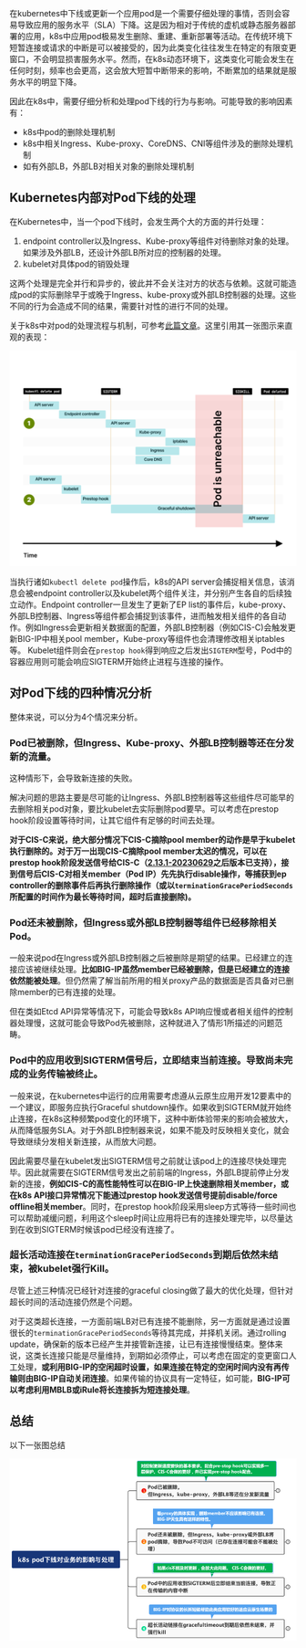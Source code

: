 在kubernetes中下线或更新一个应用pod是一个需要仔细处理的事情，否则会容易导致应用的服务水平（SLA）下降。这是因为相对于传统的虚机或静态服务器部署的应用，k8s中应用pod极易发生删除、重建、重新部署等活动。在传统环境下短暂连接或请求的中断是可以被接受的，因为此类变化往往发生在特定的有限变更窗口，不会明显损害服务水平。然而，在k8s动态环境下，这类变化可能会发生在任何时刻，频率也会更高，这会放大短暂中断带来的影响，不断累加的结果就是服务水平的明显下降。

因此在k8s中，需要仔细分析和处理pod下线的行为与影响。可能导致的影响因素有：
* k8s中pod的删除处理机制
* k8s中相关Ingress、Kube-proxy、CoreDNS、CNI等组件涉及的删除处理机制
* 如有外部LB，外部LB对相关对象的删除处理机制



## Kubernetes内部对Pod下线的处理



在Kubernetes中，当一个pod下线时，会发生两个大的方面的并行处理：

1. endpoint controller以及Ingress、Kube-proxy等组件对待删除对象的处理。如果涉及外部LB，还设计外部LB所对应的控制器的处理。
2. kubelet对具体pod的销毁处理

这两个处理是完全并行和异步的，彼此并不会关注对方的状态与依赖。这就可能造成pod的实际删除早于或晚于Ingress、kube-proxy或外部LB控制器的处理。这些不同的行为会造成不同的结果，需要针对性的进行不同的处理。

关于k8s中对pod的处理流程与机制，可参考[此篇文章](https://learnk8s.io/graceful-shutdown)。这里引用其一张图示来直观的表现：

![learnk8s-pod-shutdown-timeline](./img/learnk8s-pod-shutdown-timeline.svg)

当执行诸如`kubectl delete pod`操作后，k8s的API server会捕捉相关信息，该消息会被endpoint controller以及kubelet两个组件关注，并分别产生各自的后续独立动作。Endpoint controller一旦发生了更新了EP list的事件后，kube-proxy、外部LB控制器、Ingress等组件都会捕捉到该事件，进而触发相关组件的各自动作。例如Ingress会更新相关数据面的配置，外部LB控制器（例如CIS-C)会触发更新BIG-IP中相关pool member，Kube-proxy等组件也会清理修改相关iptables等。 Kubelet组件则会在`prestop hook`得到响应之后发出`SIGTERM`型号，Pod中的容器应用则可能会响应SIGTERM开始终止进程与连接的操作。



## 对Pod下线的四种情况分析

整体来说，可以分为4个情况来分析。

### Pod已被删除，但Ingress、Kube-proxy、外部LB控制器等还在分发新的流量。

这种情形下，会导致新连接的失败。

解决问题的思路主要是尽可能的让Ingress、外部LB控制器等这些组件尽可能早的去删除相关pod对象，要比kubelet去实际删除pod要早。可以考虑在prestop hook阶段设置等待时间，让其它组件有足够的时间去处理。

**对于CIS-C来说，绝大部分情况下CIS-C摘除pool member的动作是早于kubelet执行删除的。对于万一出现CIS-C摘除pool member太迟的情况，可以在prestop hook阶段发送信号给CIS-C（[2.13.1-20230629](https://cis-c.f5se.io/Release-notes/#release-2131-20230629)之后版本已支持），接到信号后CIS-C对相关member（Pod IP）先先执行disable操作，等捕获到ep controller的删除事件后再执行删除操作（或以`terminationGracePeriodSeconds`所配置的时间作为最长等待时间，超时后直接删除)。**

### Pod还未被删除，但Ingress或外部LB控制器等组件已经移除相关Pod。

一般来说pod在Ingress或外部LB控制器之后被删除是期望的结果。已经建立的连接应该被继续处理。**比如BIG-IP虽然member已经被删除，但是已经建立的连接依然能被处理**。但仍然需了解当前所用的相关proxy产品的数据面是否具备对已删除member的已有连接的处理。

但在类如Etcd API异常等情况下，可能会导致k8s API响应慢或者相关组件的控制器处理慢，这就可能会导致Pod先被删除，这种就进入了情形1所描述的问题范畴。

### Pod中的应用收到SIGTERM信号后，立即结束当前连接。导致尚未完成的业务传输被终止。

一般来说，在kubernetes中运行的应用需要考虑遵从云原生应用开发12要素中的一个建议，即服务应执行Graceful shutdown操作。如果收到SIGTERM就开始终止连接，在k8s这种频繁pod变化的环境下，这种中断体验带来的影响会被放大，从而降低服务SLA。对于外部LB控制器来说，如果不能及时反映相关变化，就会导致继续分发相关新连接，从而放大问题。

因此需要尽量在kubelet发出SIGTERM信号之前就让该pod上的连接尽快处理完毕。因此就需要在SIGTERM信号发出之前前端的Ingress，外部LB提前停止分发新的连接，**例如CIS-C的高性能特性可以在BIG-IP上快速删除相关member，或在k8s API接口异常情况下能通过prestop hook发送信号提前disable/force offline相关member**。同时，在prestop hook阶段采用sleep方式等待一些时间也可以帮助减缓问题，利用这个sleep时间让应用将已有的连接处理完毕，以尽量达到在收到SIGTERM时候该pod已经没有连接了。

### 超长活动连接在`terminationGracePeriodSeconds`到期后依然未结束，被kubelet强行Kill。

尽管上述三种情况已经针对连接的graceful closing做了最大的优化处理，但针对超长时间的活动连接仍然是个问题。

对于这类超长连接，一方面前端LB对已有连接不能删除，另一方面就是通过设置很长的`terminationGracePeriodSeconds`等待其完成，并择机关闭。通过rolling update，确保新的版本已经产生并接管新连接，让已有连接慢慢结束。整体来说，这类长连接只能是尽量维持，到期如必须停止，可以考虑在固定的变更窗口人工处理，**或利用BIG-IP的空闲超时设置，如果连接在特定的空闲时间内没有再传输则由BIG-IP自动关闭连接**。如果传输的协议具有一定特征，如可能，**BIG-IP可以考虑利用MBLB或iRule将长连接拆为短连接处理**。



## 总结

以下一张图总结

![k8s-graceful-shutdown-summary](./img/k8s-graceful-shutdown-summary.png)
